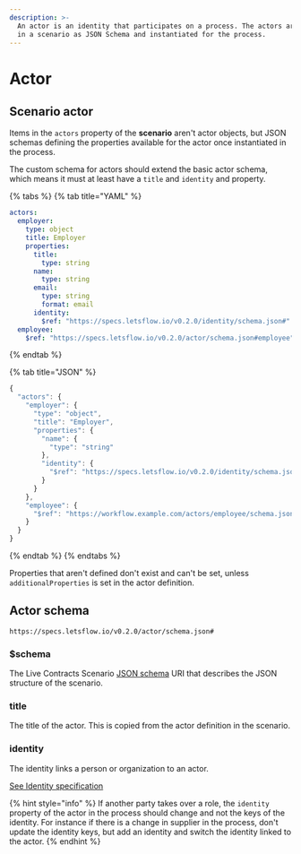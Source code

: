 ```yaml
---
description: >-
  An actor is an identity that participates on a process. The actors are defined
  in a scenario as JSON Schema and instantiated for the process.
---
```


# Actor

## Scenario actor

Items in the `actors` property of the **scenario** aren't actor objects, but JSON schemas defining the properties available for the actor once instantiated in the process.

The custom schema for actors should extend the basic actor schema, which means it must at least have a `title` and `identity` and property.

{% tabs %}
{% tab title="YAML" %}
```yaml
actors:
  employer:
    type: object
    title: Employer
    properties:
      title:
        type: string
      name:
        type: string
      email:
        type: string
        format: email
      identity:
        $ref: "https://specs.letsflow.io/v0.2.0/identity/schema.json#"
  employee:
    $ref: "https://specs.letsflow.io/v0.2.0/actor/schema.json#employee"
```
{% endtab %}

{% tab title="JSON" %}
```javascript
{
  "actors": {
    "employer": {
      "type": "object",
      "title": "Employer",
      "properties": {
        "name": {
          "type": "string"
        },
        "identity": {
          "$ref": "https://specs.letsflow.io/v0.2.0/identity/schema.json#"
        }        
      }
    },
    "employee": {
      "$ref": "https://workflow.example.com/actors/employee/schema.json#"
    }
  }
}
```
{% endtab %}
{% endtabs %}

Properties that aren't defined don't exist and can't be set, unless `additionalProperties` is set in the actor definition.

## Actor schema

`https://specs.letsflow.io/v0.2.0/actor/schema.json#`

### $schema

The Live Contracts Scenario [JSON schema](http://json-schema.org) URI that describes the JSON structure of the scenario.

### title

The title of the actor. This is copied from the actor definition in the scenario.

### identity

The identity links a person or organization to an actor.

[See Identity specification](actor.md)

{% hint style="info" %}
If another party takes over a role, the `identity` property of the actor in the process should change and not the keys of the identity. For instance if there is a change in supplier in the process, don't update the identity keys, but add an identity and switch the identity linked to the actor.
{% endhint %}

